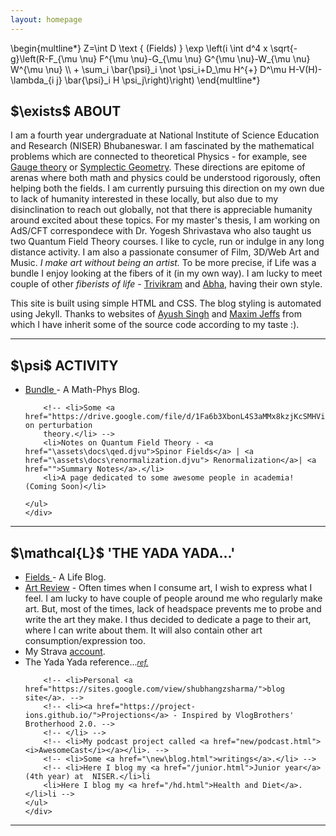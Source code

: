 ```yaml
---
layout: homepage
---
```


<div class="container">

  <div class="action">
    \begin{multline*}
    Z=\int D \text { (Fields) } \exp \left(i \int d^4 x \sqrt{-g}\left(R-F_{\mu \nu} F^{\mu \nu}-G_{\mu \nu} G^{\mu \nu}-W_{\mu \nu} W^{\mu \nu} \\
    + \sum_i \bar{\psi}_i \not \psi_i+D_\mu H^{+} D^\mu H-V(H)-\lambda_{i j} \bar{\psi}_i H \psi_j\right)\right)
    \end{multline*}
   </div>

<section class="hidden" id="about">
    <div class="about">
    <h2 class="hidden">$\exists$ ABOUT </h2>
    <!-- <img src="..\assets\images\home_profile.jpg" class="center mid" alt=""> -->
    <p>
        I am a fourth year undergraduate at National Institute of Science Education and Research (NISER) Bhubaneswar. I am fascinated by the mathematical problems which are connected to theoretical Physics - for example, see <a href="https://www.ma.imperial.ac.uk/~jbm18/ijg/notes/introtogaugetheory.pdf">Gauge theory</a> or <a href="https://people.math.harvard.edu/~jeffs/symplectic.html">Symplectic Geometry</a>. These directions are epitome of arenas where both math and physics could be understood rigorously, often helping both the fields. I am currently pursuing this direction on my own due to lack of humanity interested in these locally, but also due to my disinclination to reach out globally, not that there is appreciable humanity around excited about these topics. For my master's thesis, I am working on AdS/CFT correspondece with Dr. Yogesh Shrivastava who also taught us two Quantum Field Theory courses. I like to cycle, run or indulge in any long distance activity. I am also a passionate consumer of Film, 3D/Web Art and Music. <i>I make art without being an artist.</i> To be more precise, if Life was a bundle I enjoy looking at the fibers of it (in my own way). I am lucky to meet couple of other <i>fiberists of life</i> - <a href="https://sites.google.com/view/trivikramudu/home?authuser=0">Trivikram</a> and <a href="https://www.notion.so/abhasjournal/Journal-cb09bb7d45aa469885a122dadc45ffa0?pvs=4">Abha</a>, having their own style.
    </p>
    <p> This site is built using simple HTML and CSS. The blog styling is automated using Jekyll. Thanks to websites of <a href="https://11de784a.github.io/about">Ayush Singh</a> and <a href="https://mjeffs.net/">Maxim Jeffs</a> from which I have inherit some of the source code according to my taste :). </p>    
    </div>
</section>
<hr>
<section id="projects" class="hidden">
    <div class="projects">
    <h2 class="hidden ">$\psi$ ACTIVITY</h2>
    <!-- <img src="..\assets\images\crab.png" class="center small" alt=""> -->
    <ul>
        <li><a href="..\bundle\">Bundle </a>- A Math-Phys Blog.</li>
        
        <!-- <li>Some <a href="https://drive.google.com/file/d/1Fa6b3XbonL4S3aMMx8kzjKcSMHVinx6H">notes</a> on perturbation
        theory.</li> -->
        <li>Notes on Quantum Field Theory - <a href="\assets\docs\qed.djvu">Spinor Fields</a> | <a href="\assets\docs\renormalization.djvu"> Renormalization</a>| <a href="">Summary Notes</a>.</li>
        <li>A page dedicated to some awesome people in academia! (Coming Soon)</li>
        
    </ul>
    </div>
</section>
<hr>
<section id="yada" class="hidden">
    <div class="yada">
    <h2 class="hidden">$\mathcal{L}$ 'THE YADA YADA...'</h2>       
    <ul>
        <li><a href="..\fields\">Fields </a>- A Life Blog.</li>
        <li><a href="..\artreview\">Art Review</a> - Often times when I consume art, I wish to express what I feel. I am lucky to have couple of people around me who regularly make art. But, most of the times, lack of headspace prevents me to probe and write the art they make. I thus decided to dedicate a page to their art, where I can write about them. It will also contain other art consumption/expression too. </li>
        <li>My Strava <a href="https://www.strava.com/athletes/103649902">account</a>.</li>
        <li>The Yada Yada reference...<small><a href="https://www.youtube.com/watch?v=VFdSML-2BkI"><i>ref.</i></a></small></li>

        
        <!-- <li>Personal <a href="https://sites.google.com/view/shubhangzsharma/">blog site</a>. -->
        <!-- <li><a href="https://project-ions.github.io/">Projections</a> - Inspired by VlogBrothers' Brotherhood 2.0. -->
        <!-- </li> -->
        <!-- <li>My podcast project called <a href="new/podcast.html"><i>AwesomeCast</i></a></li>. -->
        <!-- <li>Some <a href="\new\blog.html">writings</a>.</li> -->
        <!-- <li>Here I blog my <a href="/junior.html">Junior year</a> (4th year) at  NISER.</li>li
        <li>Here I blog my <a href="/hd.html">Health and Diet</a>.</li>li -->
    </ul>
    </div>
</section>
  </div>
<footer>
  <hr class="footer">
  <!-- <p><a href = "mailto: pshubhang.sharma@niser.ac.in">pshubhang.sharma@niser.ac.in</a></p> -->
</footer>